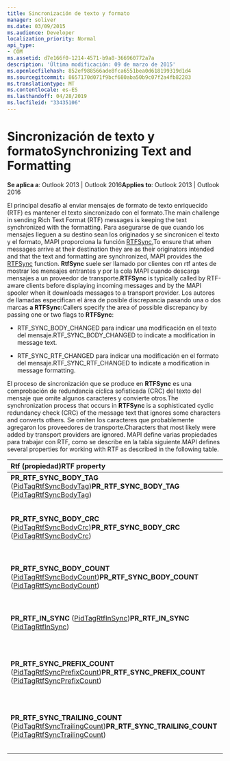 ```yaml
---
title: Sincronización de texto y formato
manager: soliver
ms.date: 03/09/2015
ms.audience: Developer
localization_priority: Normal
api_type:
- COM
ms.assetid: d7e166f0-1214-4571-b9a8-366960772a7a
description: 'Última modificación: 09 de marzo de 2015'
ms.openlocfilehash: 852ef988566ade8fca6551bea0d618199319d1d4
ms.sourcegitcommit: 8657170d071f9bcf680aba50b9c07f2a4fb82283
ms.translationtype: MT
ms.contentlocale: es-ES
ms.lasthandoff: 04/28/2019
ms.locfileid: "33435106"
---
```

# <a name="synchronizing-text-and-formatting"></a><span data-ttu-id="12577-103">Sincronización de texto y formato</span><span class="sxs-lookup"><span data-stu-id="12577-103">Synchronizing Text and Formatting</span></span>

  
  
<span data-ttu-id="12577-104">**Se aplica a**: Outlook 2013 | Outlook 2016</span><span class="sxs-lookup"><span data-stu-id="12577-104">**Applies to**: Outlook 2013 | Outlook 2016</span></span> 
  
<span data-ttu-id="12577-105">El principal desafío al enviar mensajes de formato de texto enriquecido (RTF) es mantener el texto sincronizado con el formato.</span><span class="sxs-lookup"><span data-stu-id="12577-105">The main challenge in sending Rich Text Format (RTF) messages is keeping the text synchronized with the formatting.</span></span> <span data-ttu-id="12577-106">Para asegurarse de que cuando los mensajes lleguen a su destino sean los originados y se sincronicen el texto y el formato, MAPI proporciona la función [RTFSync.](rtfsync.md)</span><span class="sxs-lookup"><span data-stu-id="12577-106">To ensure that when messages arrive at their destination they are as their originators intended and that the text and formatting are synchronized, MAPI provides the [RTFSync](rtfsync.md) function.</span></span> <span data-ttu-id="12577-107">**RtfSync** suele ser llamado por clientes con rtf antes de mostrar los mensajes entrantes y por la cola MAPI cuando descarga mensajes a un proveedor de transporte.</span><span class="sxs-lookup"><span data-stu-id="12577-107">**RTFSync** is typically called by RTF-aware clients before displaying incoming messages and by the MAPI spooler when it downloads messages to a transport provider.</span></span> <span data-ttu-id="12577-108">Los autores de llamadas especifican el área de posible discrepancia pasando una o dos marcas **a RTFSync:**</span><span class="sxs-lookup"><span data-stu-id="12577-108">Callers specify the area of possible discrepancy by passing one or two flags to **RTFSync**:</span></span>
  
- <span data-ttu-id="12577-109">RTF_SYNC_BODY_CHANGED para indicar una modificación en el texto del mensaje.</span><span class="sxs-lookup"><span data-stu-id="12577-109">RTF_SYNC_BODY_CHANGED to indicate a modification in message text.</span></span>
    
- <span data-ttu-id="12577-110">RTF_SYNC_RTF_CHANGED para indicar una modificación en el formato del mensaje.</span><span class="sxs-lookup"><span data-stu-id="12577-110">RTF_SYNC_RTF_CHANGED to indicate a modification in message formatting.</span></span>
    
<span data-ttu-id="12577-111">El proceso de sincronización que se produce en **RTFSync** es una comprobación de redundancia cíclica sofisticada (CRC) del texto del mensaje que omite algunos caracteres y convierte otros.</span><span class="sxs-lookup"><span data-stu-id="12577-111">The synchronization process that occurs in **RTFSync** is a sophisticated cyclic redundancy check (CRC) of the message text that ignores some characters and converts others.</span></span> <span data-ttu-id="12577-112">Se omiten los caracteres que probablemente agregaron los proveedores de transporte.</span><span class="sxs-lookup"><span data-stu-id="12577-112">Characters that most likely were added by transport providers are ignored.</span></span> <span data-ttu-id="12577-113">MAPI define varias propiedades para trabajar con RTF, como se describe en la tabla siguiente.</span><span class="sxs-lookup"><span data-stu-id="12577-113">MAPI defines several properties for working with RTF as described in the following table.</span></span> 
  
|<span data-ttu-id="12577-114">**Rtf (propiedad)**</span><span class="sxs-lookup"><span data-stu-id="12577-114">**RTF property**</span></span>|<span data-ttu-id="12577-115">**Descripción**</span><span class="sxs-lookup"><span data-stu-id="12577-115">**Description**</span></span>|
|:-----|:-----|
|<span data-ttu-id="12577-116">**PR_RTF_SYNC_BODY_TAG** ([PidTagRtfSyncBodyTag](pidtagrtfsyncbodytag-canonical-property.md))</span><span class="sxs-lookup"><span data-stu-id="12577-116">**PR_RTF_SYNC_BODY_TAG** ([PidTagRtfSyncBodyTag](pidtagrtfsyncbodytag-canonical-property.md))</span></span>  <br/> |<span data-ttu-id="12577-117">Indica el principio del texto real del mensaje.</span><span class="sxs-lookup"><span data-stu-id="12577-117">Indicates the beginning of the real message text.</span></span>  <br/> |
|<span data-ttu-id="12577-118">**PR_RTF_SYNC_BODY_CRC** ([PidTagRtfSyncBodyCrc](pidtagrtfsyncbodycrc-canonical-property.md))</span><span class="sxs-lookup"><span data-stu-id="12577-118">**PR_RTF_SYNC_BODY_CRC** ([PidTagRtfSyncBodyCrc](pidtagrtfsyncbodycrc-canonical-property.md))</span></span>  <br/> |<span data-ttu-id="12577-119">Contiene el resultado de la comprobación de redundancia cíclica del texto del mensaje.</span><span class="sxs-lookup"><span data-stu-id="12577-119">Contains the result of the cyclic redundancy check of the message text.</span></span>  <br/> |
|<span data-ttu-id="12577-120">**PR_RTF_SYNC_BODY_COUNT** ([PidTagRtfSyncBodyCount](pidtagrtfsyncbodycount-canonical-property.md))</span><span class="sxs-lookup"><span data-stu-id="12577-120">**PR_RTF_SYNC_BODY_COUNT** ([PidTagRtfSyncBodyCount](pidtagrtfsyncbodycount-canonical-property.md))</span></span>  <br/> |<span data-ttu-id="12577-121">Contiene el número de caracteres de **PR_RTF_SYNC_BODY_CRC**.</span><span class="sxs-lookup"><span data-stu-id="12577-121">Contains the number of characters in **PR_RTF_SYNC_BODY_CRC**.</span></span>  <br/> |
|<span data-ttu-id="12577-122">**PR_RTF_IN_SYNC** ([PidTagRtfInSync](pidtagrtfinsync-canonical-property.md))</span><span class="sxs-lookup"><span data-stu-id="12577-122">**PR_RTF_IN_SYNC** ([PidTagRtfInSync](pidtagrtfinsync-canonical-property.md))</span></span>  <br/> |<span data-ttu-id="12577-123">Se establece en TRUE cuando se han sincronizado el texto y el formato del mensaje.</span><span class="sxs-lookup"><span data-stu-id="12577-123">Set to TRUE when the message text and formatting have been synchronized.</span></span>  <br/> |
|<span data-ttu-id="12577-124">**PR_RTF_SYNC_PREFIX_COUNT** ([PidTagRtfSyncPrefixCount](pidtagrtfsyncprefixcount-canonical-property.md))</span><span class="sxs-lookup"><span data-stu-id="12577-124">**PR_RTF_SYNC_PREFIX_COUNT** ([PidTagRtfSyncPrefixCount](pidtagrtfsyncprefixcount-canonical-property.md))</span></span>  <br/> |<span data-ttu-id="12577-125">Contiene el número de caracteres nowhitespace que preceedieron el texto del mensaje.</span><span class="sxs-lookup"><span data-stu-id="12577-125">Contains the number of nonwhitespace characters that preceed the message text.</span></span>  <br/> |
|<span data-ttu-id="12577-126">**PR_RTF_SYNC_TRAILING_COUNT** ([PidTagRtfSyncTrailingCount](pidtagrtfsynctrailingcount-canonical-property.md))</span><span class="sxs-lookup"><span data-stu-id="12577-126">**PR_RTF_SYNC_TRAILING_COUNT** ([PidTagRtfSyncTrailingCount](pidtagrtfsynctrailingcount-canonical-property.md))</span></span>  <br/> |<span data-ttu-id="12577-127">Contiene el número de caracteres nowhitespace que se arrastran al texto del mensaje.</span><span class="sxs-lookup"><span data-stu-id="12577-127">Contains the number of nonwhitespace characters that trail the message text.</span></span>  <br/> |
   

